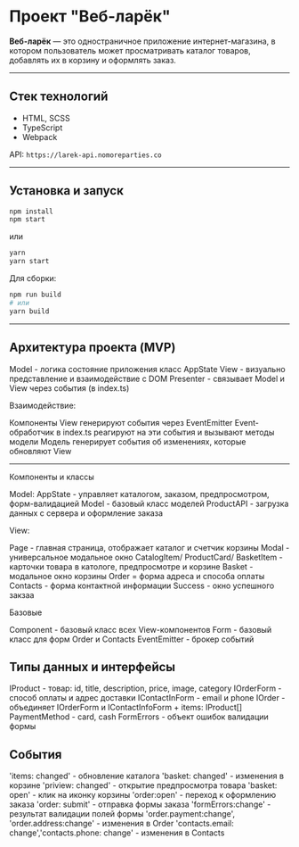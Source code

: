 # Проект "Веб-ларёк"

**Веб-ларёк** — это одностраничное приложение интернет-магазина, в котором пользователь может просматривать каталог товаров, добавлять их в корзину и оформлять заказ.

---

## Стек технологий

- HTML, SCSS
- TypeScript
- Webpack

API: `https://larek-api.nomoreparties.co`

---

## Установка и запуск

```bash
npm install
npm start
```

или

```bash
yarn
yarn start
```

Для сборки:

```bash
npm run build
# или
yarn build
```

---

## Архитектура проекта (MVP)

Model - логика состояние приложения класс AppState
View - визуально представление и взаимодействие с DOM
Presenter - связывает Model и View через события (в index.ts)

Взаимодействие:

Компоненты View генерируют события через EventEmitter
Event-обработчик в index.ts реагируют на эти события и вызывают методы модели
Модель генерирует события об изменениях, которые обновляют View

---

Компоненты и классы

Model:
AppState - управляет каталогом, заказом, предпросмотром, форм-валидацией
Model - базовый класс моделей
ProductAPI - загрузка данных с сервера и оформление заказа

View:

Page - главная страница, отображает каталог и счетчик корзины
Modal - универсальное модальное окно
CatalogItem/ ProductCard/ BasketItem - карточки товара в катологе, предпросмотре и корзине
Basket - модальное окно корзины
Order = форма адреса и способа оплаты
Contacts - форма контактной информации
Success - окно успешного закзаа

Базовые

Component - базовый класс всех View-компонентов
Form - базовый класс для форм Order и Contacts
EventEmitter - брокер событий

## Типы данных и интерфейсы

IProduct - товар: id, title, description, price, image, category
IOrderForm - способ оплаты и адрес доставки
IContactInForm - email и phone
IOrder - объединяет IOrderForm и IContactInfoForm + items: IProduct[]
PaymentMethod - card, cash
FormErrors - объект ошибок валидации формы

## События

'items: changed' - обновление каталога
'basket: changed' - изменения в корзине
'priview: changed' - открытие предпросмотра товара
'basket: open' - клик на иконку корзины
'order:open' - переход к оформлению заказа
'order: submit' - отправка формы заказа
'formErrors:change' - результат валидации полей формы
'order.payment:change', 'order.address:change' - изменения в Order
'contacts.email: change','contacts.phone: change' - изменения в Contacts
